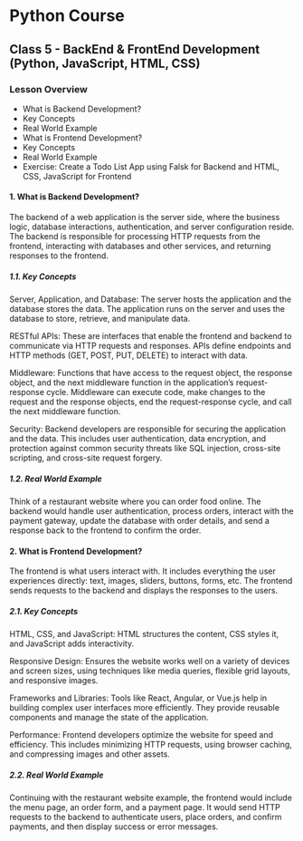 # Python Course

## Class 5 - BackEnd & FrontEnd Development (Python, JavaScript, HTML, CSS)

### Lesson Overview

- What is Backend Development?
- Key Concepts
- Real World Example
- What is Frontend Development?
- Key Concepts
- Real World Example
- Exercise: Create a Todo List App using Falsk for Backend and HTML, CSS, JavaScript for Frontend

#### 1. What is Backend Development?

The backend of a web application is the server side, where the business logic, database interactions, authentication, and server configuration reside. The backend is responsible for processing HTTP requests from the frontend, interacting with databases and other services, and returning responses to the frontend.

##### 1.1. Key Concepts

Server, Application, and Database: The server hosts the application and the database stores the data. The application runs on the server and uses the database to store, retrieve, and manipulate data.

RESTful APIs: These are interfaces that enable the frontend and backend to communicate via HTTP requests and responses. APIs define endpoints and HTTP methods (GET, POST, PUT, DELETE) to interact with data.

Middleware: Functions that have access to the request object, the response object, and the next middleware function in the application’s request-response cycle. Middleware can execute code, make changes to the request and the response objects, end the request-response cycle, and call the next middleware function.

Security: Backend developers are responsible for securing the application and the data. This includes user authentication, data encryption, and protection against common security threats like SQL injection, cross-site scripting, and cross-site request forgery.

##### 1.2. Real World Example

Think of a restaurant website where you can order food online. The backend would handle user authentication, process orders, interact with the payment gateway, update the database with order details, and send a response back to the frontend to confirm the order.

#### 2. What is Frontend Development?

The frontend is what users interact with. It includes everything the user experiences directly: text, images, sliders, buttons, forms, etc. The frontend sends requests to the backend and displays the responses to the users.

##### 2.1. Key Concepts

HTML, CSS, and JavaScript: HTML structures the content, CSS styles it, and JavaScript adds interactivity.

Responsive Design: Ensures the website works well on a variety of devices and screen sizes, using techniques like media queries, flexible grid layouts, and responsive images.

Frameworks and Libraries: Tools like React, Angular, or Vue.js help in building complex user interfaces more efficiently. They provide reusable components and manage the state of the application.

Performance: Frontend developers optimize the website for speed and efficiency. This includes minimizing HTTP requests, using browser caching, and compressing images and other assets.

##### 2.2. Real World Example
Continuing with the restaurant website example, the frontend would include the menu page, an order form, and a payment page. It would send HTTP requests to the backend to authenticate users, place orders, and confirm payments, and then display success or error messages.